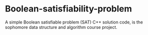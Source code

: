 # Boolean-satisfiability-problem
A simple Boolean satisfiable problem (SAT) C++ solution code, is the sophomore data structure and algorithm course project.
